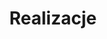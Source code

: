 ---
# GLOBAL 
layout: casestudies
page_type: casestudies
title: Realizacje
published: true
links_visible: true

#SEO
seo_title:  Realizujemy projekty wspierające cele biznesowe klientów
seo_description: |-
  Szukasz rozwiązań, które gwarantują wydajność oraz wspomagają osiągnięcie celów biznesowych? Sprawdź nasze dotychczasowe realizacje.

#HREFLANGS
display_hreflangs: false
hreflangs:

#MENU 
top_line:
  menu_title: Realizacje
  cta_title:

#SETTINGS
show_contact_in_footer: true

#CASE STUDIES layout 
header:
  title: Realizujemy projekty wspierające <strong>cele biznesowe</strong> klientów
  intro: |-   
    Postaw na rozwiązania dedykowane dla swojego biznesu. Zobacz, jakie realizacje przygotowaliśmy dla naszych klientów.
  main_photo: /uploads/realizacje-OG-image.jpg
---